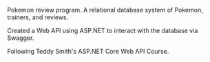Pokemon review program. A relational database system of Pokemon, trainers, and reviews. 

Created a Web API using ASP.NET to interact with the database via Swagger.

Following Teddy Smith's ASP.NET Core Web API Course.

